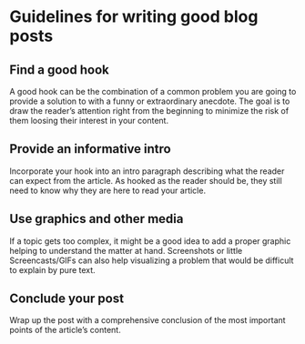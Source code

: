 # Guidelines for writing good blog posts

## Find a good hook

A good hook can be the combination of a common problem you are going to provide a solution to with a funny or extraordinary anecdote. The goal is to draw the reader’s attention right from the beginning to minimize the risk of them loosing their interest in your content.

## Provide an informative intro

Incorporate your hook into an intro paragraph describing what the reader can expect from the article. As hooked as the reader should be, they still need to know why they are here to read your article.

## Use graphics and other media

If a topic gets too complex, it might be a good idea to add a proper graphic helping to understand the matter at hand. Screenshots or little Screencasts/GIFs can also help visualizing a problem that would be difficult to explain by pure text.

## Conclude your post

Wrap up the post with a comprehensive conclusion of the most important points of the article’s content.

